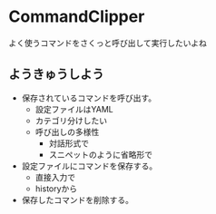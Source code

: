 # CommandClipper

よく使うコマンドをさくっと呼び出して実行したいよね

## ようきゅうしよう

* 保存されているコマンドを呼び出す。
  * 設定ファイルはYAML
  * カテゴリ分けしたい
  * 呼び出しの多様性
    * 対話形式で
    * スニペットのように省略形で
* 設定ファイルにコマンドを保存する。
  * 直接入力で
  * historyから
* 保存したコマンドを削除する。

